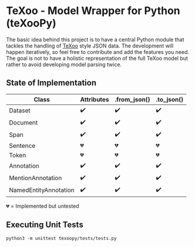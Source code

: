# TeXoo - Model Wrapper for Python (teXooPy)

The basic idea behind this project is to have a central Python module that tackles the handling of [TeXoo](https://github.com/DATEXIS/TeXoo) style JSON data.
The development will happen iteratively, so feel free to contribute and add the features you need.
The goal is not to have a holistic representation of the full TeXoo model but rather to avoid developing model parsing twice.

## State of Implementation

| Class                 | Attributes         | .from_json()       | .to_json() |
| --------------------- | ------------------ | ------------------ | ---------- |
| Dataset               | :heavy_check_mark: | :heavy_check_mark: | :heavy_check_mark: |
| Document              | :heavy_check_mark: | :heavy_check_mark: | :heavy_check_mark: |
| Span                  | :heavy_check_mark: | :heavy_check_mark: | :heavy_check_mark: |
| Sentence              | :broken_heart:     | :broken_heart:     | :broken_heart:     |
| Token                 | :broken_heart:     | :broken_heart:     | :broken_heart:     |
| Annotation            | :heavy_check_mark: | :heavy_check_mark: | :heavy_check_mark: |
| MentionAnnotation     | :heavy_check_mark: | :heavy_check_mark: | :heavy_check_mark: |
| NamedEntityAnnotation | :heavy_check_mark: | :heavy_check_mark: | :heavy_check_mark: |

:broken_heart: = Implemented but untested

## Executing Unit Tests

`python3 -m unittest texoopy/tests/tests.py`